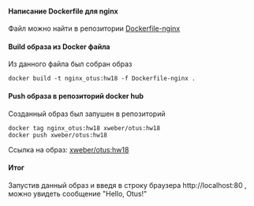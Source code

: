 #### Написание Dockerfile для nginx
Файл можно найти в репозитории 
[Dockerfile-nginx](https://github.com/xeniaweber/otus/blob/test/hw18/Dockerfile-nginx)

#### Build образа из Docker файла
Из данного файла был собран образ
```console
docker build -t nginx_otus:hw18 -f Dockerfile-nginx .
```
#### Push образа в репозиторий docker hub
Созданный образ был запушен в репозиторий 
```console
docker tag nginx_otus:hw18 xweber/otus:hw18
docker push xweber/otus:hw18
```
Ссылка на образ:
[xweber/otus:hw18](https://hub.docker.com/layers/xweber/otus/hw18/images/sha256-0b1f218e412e482881a0126dee21e5b3b09747e3131e16c290f94a343be55702?context=explore)

#### Итог
Запустив данный образ и введя в строку браузера http://localhost:80 , можно увидеть сообщение "Hello, Otus!"
